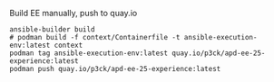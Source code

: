 Build EE manually, push to quay.io

```
ansible-builder build
# podman build -f context/Containerfile -t ansible-execution-env:latest context
podman tag ansible-execution-env:latest quay.io/p3ck/apd-ee-25-experience:latest
podman push quay.io/p3ck/apd-ee-25-experience:latest
```
